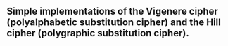 ## Simple implementations of the Vigenere cipher (polyalphabetic substitution cipher) and the Hill cipher (polygraphic substitution cipher).
